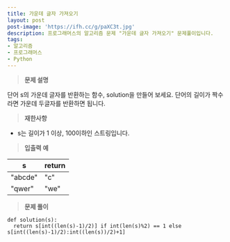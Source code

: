 ```yaml
---
title: 가운데 글자 가져오기
layout: post
post-image: 'https://ifh.cc/g/paXC3t.jpg'
description: 프로그래머스의 알고리즘 문제 "가운데 글자 가져오기" 문제풀이입니다.
tags:
- 알고리즘
- 프로그래머스
- Python
---
```



>**문제 설명**

단어 s의 가운데 글자를 반환하는 함수, solution을 만들어 보세요. 단어의 길이가 짝수라면 가운데 두글자를 반환하면 됩니다.

>**재한사항**

<ul>
<li>s는 길이가 1 이상, 100이하인 스트링입니다.</li>
</ul>

>**입출력 예**

| s | return |
|--|--|
| "abcde" | "c" |
| "qwer" | "we" |

>**문제 풀이**

	def solution(s):
	  return s[int((len(s)-1)/2)] if int(len(s)%2) == 1 else s[int((len(s)-1)/2):int((len(s))/2)+1]

